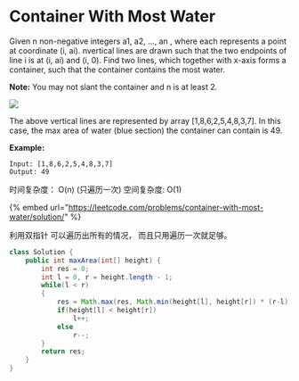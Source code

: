# Container With Most Water



Given n non-negative integers a1, a2, ..., an , where each represents a point at coordinate \(i, ai\). nvertical lines are drawn such that the two endpoints of line i is at \(i, ai\) and \(i, 0\). Find two lines, which together with x-axis forms a container, such that the container contains the most water.

**Note:** You may not slant the container and n is at least 2.

![](https://s3-lc-upload.s3.amazonaws.com/uploads/2018/07/17/question_11.jpg)

The above vertical lines are represented by array \[1,8,6,2,5,4,8,3,7\]. In this case, the max area of water \(blue section\) the container can contain is 49.

**Example:**

```text
Input: [1,8,6,2,5,4,8,3,7]
Output: 49
```

时间复杂度： O\(n\) \(只遍历一次\) 空间复杂度: O\(1\) 

{% embed url="https://leetcode.com/problems/container-with-most-water/solution/" %}

利用双指针 可以遍历出所有的情况， 而且只用遍历一次就足够。

```java
class Solution {
    public int maxArea(int[] height) {
        int res = 0;
        int l = 0, r = height.length - 1;
        while(l < r)
        {
            res = Math.max(res, Math.min(height[l], height[r]) * (r-l));
            if(height[l] < height[r])
                l++;
            else
                r--;
        }
        return res;
    }
}
```




